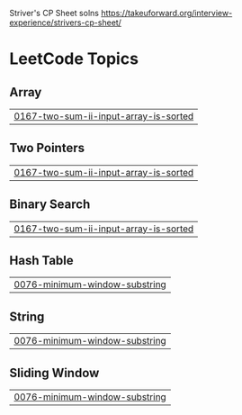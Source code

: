 Striver's CP Sheet solns
https://takeuforward.org/interview-experience/strivers-cp-sheet/

<!---LeetCode Topics Start-->
# LeetCode Topics
## Array
|  |
| ------- |
| [0167-two-sum-ii-input-array-is-sorted](https://github.com/Raged-Pineapple/cf-templates/tree/master/0167-two-sum-ii-input-array-is-sorted) |
## Two Pointers
|  |
| ------- |
| [0167-two-sum-ii-input-array-is-sorted](https://github.com/Raged-Pineapple/cf-templates/tree/master/0167-two-sum-ii-input-array-is-sorted) |
## Binary Search
|  |
| ------- |
| [0167-two-sum-ii-input-array-is-sorted](https://github.com/Raged-Pineapple/cf-templates/tree/master/0167-two-sum-ii-input-array-is-sorted) |
## Hash Table
|  |
| ------- |
| [0076-minimum-window-substring](https://github.com/Raged-Pineapple/cf-templates/tree/master/0076-minimum-window-substring) |
## String
|  |
| ------- |
| [0076-minimum-window-substring](https://github.com/Raged-Pineapple/cf-templates/tree/master/0076-minimum-window-substring) |
## Sliding Window
|  |
| ------- |
| [0076-minimum-window-substring](https://github.com/Raged-Pineapple/cf-templates/tree/master/0076-minimum-window-substring) |
<!---LeetCode Topics End-->